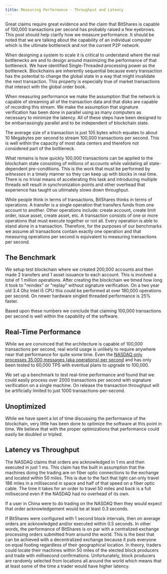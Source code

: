 ```yaml
---
title: Measuring Performance - Throughput and Latency
---
```


Great claims require great evidence and the claim that BitShares is capable of 100,000 transactions per second has
probably raised a few eyebrows.   This post should help clarify how we measure performance.  It should be noted
that we are talking about the capability of an individual computer which is the ultimate bottleneck and *not* the
current P2P network.

<!--more-->

When designing a system to scale it is critical to understand where the real bottlenecks are and to design around
maximizing the performance of that bottleneck.  We have identified Single-Threaded processing power as the bottleneck.
Blockchains are inherently sequential because every transaction has the potential to change the global state in a
way that might invalidate the next transaction.   This property is especially true of market transactions that interact
with the global order book.

When measuring performance we make the assumption that the network is capable of streaming all of the transaction data
and that disks are capable of recording this stream.   We make the assumption that signature verification has been done
in parallel using as many computers as necessary to minimize the latency.  All of these steps have been designed to be
embarrassingly parallel and to be independent of blockchain state.

The average size of a transaction is just 105 bytes which equates to about 10 Megabytes per second to stream 100,000
transactions per second.  This is well within the capacity of most data centers and therefore not considered part of
the bottleneck.

What remains is how quickly 100,000 transactions can be applied to the blockchain state consisting of
millions of accounts while validating all state-dependent pre-conditions.  This is the work that must be performed by
*witnesses* in a timely manner so they can keep up with blocks in real time.  There is no trivial means of accelerating
this task and introducing multiple threads will result in synchronization points and other overhead that experience has
taught us ultimately slows down throughput.

While people think in terms of transactions, BitShares thinks in terms of operations.  A transfer is a single operation
that transfers funds from one account to another.  Other operations include: create account, create limit order, issue asset,
create asset, etc.  A transaction consists of one or more operations that must execute together or not all.  Every operation
is able to stand alone in a transaction.   Therefore, for the purposes of our benchmarks we assume all transactions
contain exactly one operation and that measuring operations per second is equivalent to measuring transactions per second.

## The Benchmark

We setup test blockchain where we created 200,000 accounts and then made 2 transfers and 1 asset issuance to each
account.  This is involved a total of 1 million operations.  After creating the blockchain we timed how long it took
to "reindex" or "replay" without signature verification.  On a two year old 3.4 Ghz Intel i5 CPU this could be performed at over
180,000 operations per second.  On newer hardware singled threaded performance is 25% faster.

Based upon these numbers we conclude that claiming 100,000 transactions per second is well within the capability of the
software.

## Real-Time Performance

While we are convinced that the architecture is capable of 100,000 transactions per second, real world usage is unlikely
to require anywhere near that performance for quite some time.   Even the [NASDAQ only processes 35,000 messages (aka operations)
per second](http://www.nasdaq.com/services/homw.stm) and has only been tested to 60,000 TPS with eventual plans to upgrade to 100,000.

We set up a benchmark to test real-time performance and found that we could easily process over 2000 transactions per second
with signature verification on a single machine.   On release the transaction throughput will be artificially limited to just
1000 transactions-per-second.

## Unoptimized

While we have spent a lot of time discussing the performance of the blockchain, very little has been done to optimize the
software at this point in time.  We believe that with the proper optimizations that performance could easily be doubled or tripled.

## Latency vs Throughput

The NASDAQ claims that orders are acknowledged in 1 ms and then executed in just 1 ms.  This claim has the built in assumption
that the machines doing the trading are on fiber optic connections to the exchange and located within 50 miles.  This is
due to the fact that light can only travel 186 miles in a millisecond in space and half of that speed on a fiber optic cable. The
time it takes for an order to travel 50 miles and back is a full millisecond even if the NASDAQ had no overhead of its own.

If a user in China were to do trading on the NASDAQ then they would expect that order acknowledgement would be at least 0.3 seconds.

If BitShares were configured with 1 second block intervals, then on average orders are acknowledged and/or executed within 0.5 seconds.
In other words, the performance of BitShares is on par with a centralized exchange processing orders submitted from around the world. This
is the best that can be achieved with a decentralized exchange because it puts everyone on equal footing regardless of their geographical
location.     In theory, traders could locate their machines within 50 miles of the elected block producers and trade with millisecond
confirmations.   Unfortunately, block producers are randomly selected from locations all around the world which means that at least some
of the time a trader would have higher latency.
